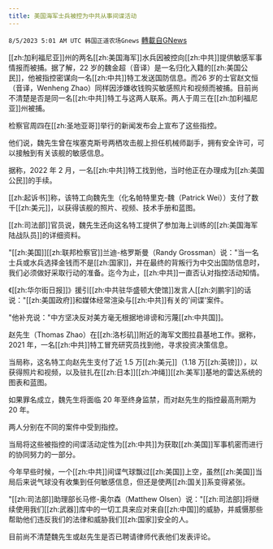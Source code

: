 ```yaml
---
title: 美国海军士兵被控为中共从事间谍活动
---
```

`8/5/2023 5:01 AM UTC 韩国正道农场Gnews` [轉載自GNews](https://gnews.org/articles/1526923)


[[zh:加利福尼亚]]州的两名[[zh:美国海军]]水兵因被控向[[zh:中共]]提供敏感军事情报而被捕。据了解，22 岁的魏金超（音译）是一名归化入籍的[[zh:美国公民]]，他被指控密谋向一名[[zh:中共]]特工发送国防信息。而26 岁的士官赵文恒（音译，Wenheng Zhao）同样因涉嫌收钱购买敏感照片和视频而被捕。目前尚不清楚是否是同一名[[zh:中共]]特工与这两人联系。两人于周三在[[zh:加利福尼亚]]州被捕。

  

  

检察官周四在[[zh:圣地亚哥]]举行的新闻发布会上宣布了这些指控。

  

他们说，魏先生曾在埃塞克斯号两栖攻击舰上担任机械师副手，拥有安全许可，可以接触到有关该舰的敏感信息。

据称，2022 年 2 月，一名[[zh:中共]]特工找到他，当时他正在办理成为[[zh:美国公民]]的手续。

[[zh:起诉书]]称，该特工向魏先生（化名帕特里克\-魏（Patrick Wei））支付了数千[[zh:美元]]，以获得该舰的照片、视频、技术手册和蓝图。

[[zh:司法部]]官员说，魏先生还向这名特工提供了参加海上训练的[[zh:美国海军陆战队员]]的详细资料。

"[[zh:美国]][[zh:联邦检察官]]兰迪\-格罗斯曼（Randy Grossman）说："当一名士兵或水兵选择金钱而不是[[zh:国家]]，并在最终的背叛行为中交出国防信息时，我们必须做好采取行动的准备。迄今为止，[[zh:中共]]一直否认对指控活动知情。

  

《[[zh:华尔街日报]]》援引[[zh:中共驻华盛顿大使馆]]发言人[[zh:刘鹏宇]]的话说："[[zh:美国政府]]和媒体经常渲染与[[zh:中共]]有关的'间谍'案件。

"他补充说："中方坚决反对美方毫无根据地诽谤和污蔑[[zh:中共国]]。

赵先生（Thomas Zhao）在[[zh:洛杉矶]]附近的海军文图拉县基地工作。据称，2021 年，一名[[zh:中共]]特工冒充研究员找到他，寻求投资决策信息。

当局称，这名特工向赵先生支付了近 1.5 万[[zh:美元]]（1.18 万[[zh:英镑]]），以获得照片和视频，以及驻扎在[[zh:日本]][[zh:冲绳]][[zh:美军]]基地的雷达系统的图表和蓝图。

如果罪名成立，魏先生将面临 20 年至终身监禁，而对赵先生的指控最高刑期为 20 年。

两人分别在不同的案件中受到指控。

  

当局将这些被指控的间谍活动定性为[[zh:中共]]为获取[[zh:美国]]军事机密而进行的协同努力的一部分。

今年早些时候，一个[[zh:中共]]间谍气球飘过[[zh:美国]]上空，虽然[[zh:美国]]当局后来说气球没有收集到任何敏感信息，但还是使两[[zh:国关]]系变得紧张。

"[[zh:司法部]]助理部长马修\-奥尔森（Matthew Olsen）说："[[zh:司法部]]将继续使用我们[[zh:武器]]库中的一切工具来应对来自[[zh:中国]]的威胁，并威慑那些帮助他们违反我们的法律和威胁我们[[zh:国家]]安全的人。

目前尚不清楚魏先生或赵先生是否已聘请律师代表他们发表评论。
